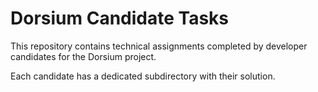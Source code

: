 # Dorsium Candidate Tasks

This repository contains technical assignments completed by developer candidates for the Dorsium project.

Each candidate has a dedicated subdirectory with their solution.

